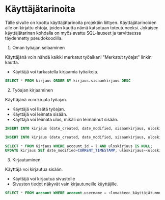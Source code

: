 # Käyttäjätarinoita

Tälle sivulle on koottu käyttäjätarinoita projektiin liittyen. Käyttäjätarinoiden alle on kirjattu ehtoja, joiden kautta nämä katsotaan toteutuneeksi. Jokaisen käyttäjätarinan kohdalla on myös avattu SQL-lauseet ja tarvittaessa täydennetty pseudokoodilla.

1. Oman työajan selaaminen

Käyttäjänä voin nähdä kaikki merkatut työaikani "Merkatut työajat" linkin kautta.

* Käyttäjä voi tarkastella kirjaamia työaikoja.

```sql
SELECT * FROM kirjaus ORDER BY kirjaus.sisaankirjaus DESC
```

2. Työajan kirjaaminen

Käyttäjänä voin kirjata työajan.

* Käyttäjä voi lisätä työajan.
* Käyttäjä voi leimata sisään.
* Käyttäjä voi leimata ulos, mikäli on leimannut sisään.

```sql
INSERT INTO kirjaus (date_created, date_modified, sisaankirjaus, uloskirjaus, "tehdytMinuutit", kertyma, account_id) VALUES (CURRENT_TIMESTAMP, CURRENT_TIMESTAMP, <sisaankirjaus_aika>, <uloskirjaus_aika>, <tehdyt_minuutit_laskukaava>, <kertyma>, <kirjautuneen_käyttäjän_id>);

INSERT INTO kirjaus (date_created, date_modified, sisaankirjaus, uloskirjaus, "tehdytMinuutit", kertyma, account_id) VALUES (CURRENT_TIMESTAMP, CURRENT_TIMESTAMP, <sisaankirjaus_aika_nyt>, <NULL>, <NULL>, <NULL>, <kirjautuneen_käyttäjän_id>);

SELECT * FROM Kirjaus WHERE account_id = ? AND uloskirjaus IS NULL;
UPDATE kirjaus SET date_modified=CURRENT_TIMESTAMP, uloskirjaus=<uloskirjaus_aika_nyt> WHERE kirjaus.id = <kirjaus_id_lomakkeesta>;

```

3. Kirjautuminen

Käyttäjä voi kirjautua sisään.

* Käyttäjä voi kirjautua sivustolle
* Sivuston tiedot näkyvät vain kirjautuneille käyttäjille.

```sql
SELECT * FROM account WHERE account.username = <lomakkeen_käyttäjätunnus> AND account.password = <lomakkeen_salasana>;
```







